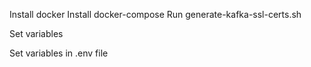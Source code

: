 Install docker
Install docker-compose
Run generate-kafka-ssl-certs.sh

Set variables

Set variables in .env file